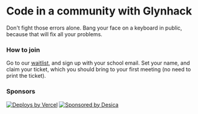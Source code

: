 # Code in a community with Glynhack

Don't fight those errors alone. Bang your face on a keyboard in public, because that will fix all your problems.

### How to join

Go to our [waitlist](https://glynhack.vercel.app/), and sign up with your school email. Set your name, and claim your ticket, which you should bring to your first meeting (no need to print the ticket).

### Sponsors

[![Deploys by Vercel](https://github.com/glynhack/site/raw/main/public/powered-by-vercel.svg "Deploys by Vercel")](https://vercel.com/?utm_source=glynhack&utm_campaign=oss)
[![Sponsored by Desica](https://static.desica.uk/hotlink-ok/Badge.svg "Sponsored by Desica")](https://desica.uk/?utm_source=glynhack&utm_campaign=oss)
